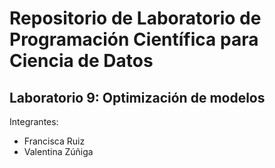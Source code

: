 # Repositorio de Laboratorio de Programación Científica para Ciencia de Datos

## Laboratorio 9: Optimización de modelos
Integrantes:
* Francisca Ruiz
* Valentina Zúñiga